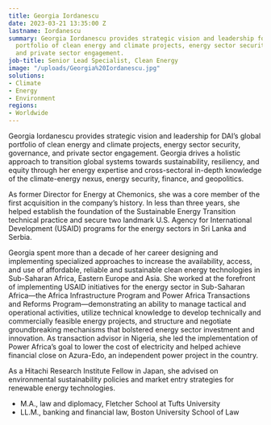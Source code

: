 ```yaml
---
title: Georgia Iordanescu
date: 2023-03-21 13:35:00 Z
lastname: Iordanescu
summary: Georgia Iordanescu provides strategic vision and leadership for DAI’s global
  portfolio of clean energy and climate projects, energy sector security, governance,
  and private sector engagement.
job-title: Senior Lead Specialist, Clean Energy
image: "/uploads/Georgia%20Iordanescu.jpg"
solutions:
- Climate
- Energy
- Environment
regions:
- Worldwide
---
```


Georgia Iordanescu provides strategic vision and leadership for DAI’s global portfolio of clean energy and climate projects, energy sector security, governance, and private sector engagement. Georgia drives a holistic approach to transition global systems towards sustainability, resiliency, and equity through her energy expertise and cross-sectoral in-depth knowledge of the climate-energy nexus, energy security, finance, and geopolitics.

As former Director for Energy at Chemonics, she was a core member of the first acquisition in the company’s history. In less than three years, she helped establish the foundation of the Sustainable Energy Transition technical practice and secure two landmark U.S. Agency for International Development (USAID) programs for the energy sectors in Sri Lanka and Serbia.

Georgia spent more than a decade of her career designing and implementing specialized approaches to increase the availability, access, and use of affordable, reliable and sustainable clean energy technologies in Sub-Saharan Africa, Eastern Europe and Asia. She worked at the forefront of implementing USAID initiatives for the energy sector in Sub-Saharan Africa—the Africa Infrastructure Program and Power Africa Transactions and Reforms Program—demonstrating an ability to manage tactical and operational activities, utilize technical knowledge to develop technically and commercially feasible energy projects, and structure and negotiate groundbreaking mechanisms that bolstered energy sector investment and innovation. As transaction advisor in Nigeria, she led the implementation of Power Africa’s goal to lower the cost of electricity and helped achieve financial close on Azura-Edo, an independent power project in the country.

As a Hitachi Research Institute Fellow in Japan, she advised on environmental sustainability policies and market entry strategies for renewable energy technologies. 

* M.A., law and diplomacy, Fletcher School at Tufts University
* LL.M., banking and financial law, Boston University School of Law
